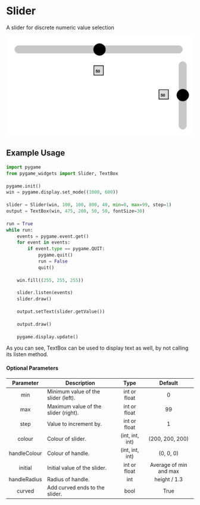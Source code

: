 # Slider

A slider for discrete numeric value selection

![slider.png](images/slider.png)

## Example Usage

```Python
import pygame
from pygame_widgets import Slider, TextBox

pygame.init()
win = pygame.display.set_mode((1000, 600))

slider = Slider(win, 100, 100, 800, 40, min=0, max=99, step=1)
output = TextBox(win, 475, 200, 50, 50, fontSize=30)

run = True
while run:
    events = pygame.event.get()
    for event in events:
        if event.type == pygame.QUIT:
            pygame.quit()
            run = False
            quit()

    win.fill((255, 255, 255))

    slider.listen(events)
    slider.draw()

    output.setText(slider.getValue())

    output.draw()

    pygame.display.update()
```

As you can see, TextBox can be used to display text as well, by not calling its listen method.

#### Optional Parameters

| Parameter | Description | Type | Default |
| :---: | --- | :---: | :---: |
| min | Minimum value of the slider (left). | int or float | 0 |
| max | Maximum value of the slider (right). | int or float | 99 |
| step | Value to increment by. | int or float | 1 |
| colour | Colour of slider. | (int, int, int) | (200, 200, 200) |
| handleColour | Colour of handle. | (int, int, int) | (0, 0, 0) |
| initial | Initial value of the slider. | int or float | Average of min and max |
| handleRadius | Radius of handle. | int | height / 1.3 |
| curved | Add curved ends to the slider. | bool | True |
